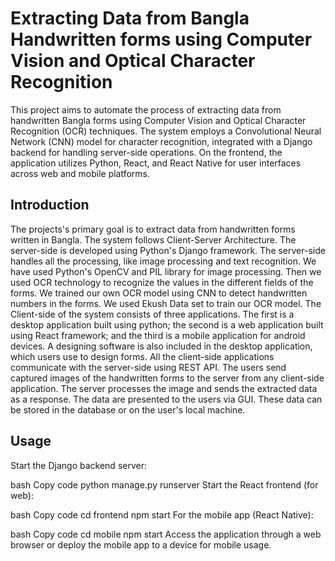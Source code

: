 # Extracting Data from Bangla Handwritten forms using Computer Vision and Optical Character Recognition
 This project aims to automate the process of extracting data from handwritten Bangla forms using Computer Vision and Optical Character Recognition (OCR) techniques. The system employs a Convolutional Neural Network (CNN) model for character recognition, integrated with a Django backend for handling server-side operations. On the frontend, the application utilizes Python, React, and React Native for user interfaces across web and mobile platforms.
## Introduction
The projects's primary goal is to extract data from handwritten forms written in Bangla. The system follows Client-Server Architecture. The server-side is developed using Python's Django framework. The server-side handles all the processing, like image processing and text recognition. We have used Python's OpenCV and PIL library for image processing. Then we used  OCR technology to recognize the values in the different fields of the forms. We trained our own OCR model using CNN to detect handwritten numbers in the forms. We used Ekush Data set to train our OCR model. The Client-side of the system consists of three applications. The first is a desktop application built using python; the second is a web application built using React framework; and the third is a mobile application for android devices. A designing software is also included in the desktop application, which users use to design forms. All the client-side applications communicate with the server-side using REST API. The users send captured images of the handwritten forms to the server from any client-side application. The server processes the image and sends the extracted data as a response. The data are presented to the users via GUI. These data can be stored in the database or on the user's local machine.

## Usage
Start the Django backend server:

bash
Copy code
python manage.py runserver
Start the React frontend (for web):

bash
Copy code
cd frontend
npm start
For the mobile app (React Native):

bash
Copy code
cd mobile
npm start
Access the application through a web browser or deploy the mobile app to a device for mobile usage.
